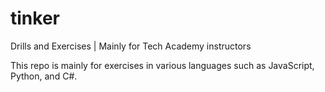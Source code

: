 # tinker
Drills and Exercises | Mainly for Tech Academy instructors

This repo is mainly for exercises in various languages such as JavaScript, Python, and C#. 
